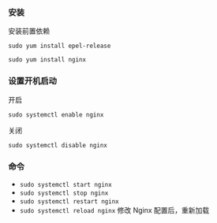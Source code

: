 ### 安装
安装前置依赖
```
sudo yum install epel-release
```
```
sudo yum install nginx
```

### 设置开机启动
开启
```
sudo systemctl enable nginx
```
关闭
```
sudo systemctl disable nginx
```

### 命令
- `sudo systemctl start nginx`
- `sudo systemctl stop nginx`
- `sudo systemctl restart nginx`
- `sudo systemctl reload nginx` 修改 Nginx 配置后，重新加载


